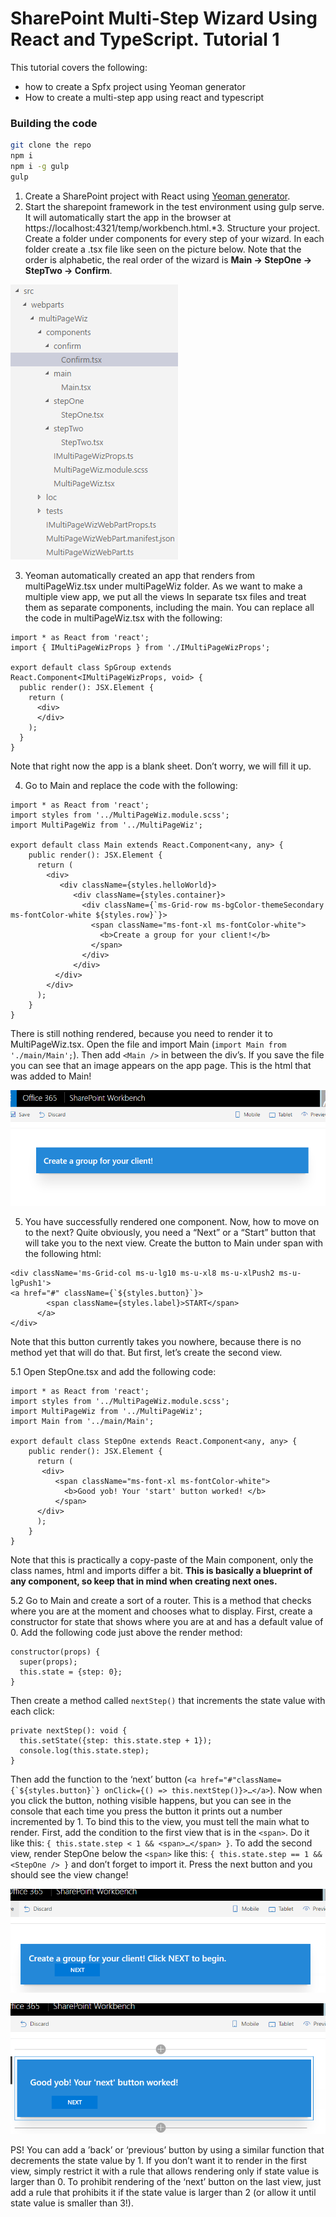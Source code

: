 # SharePoint Multi-Step Wizard Using React and TypeScript. Tutorial 1

This tutorial covers the following:
- how to create a Spfx project using Yeoman generator
- How to create a multi-step app using react and typescript

### Building the code

```bash
git clone the repo
npm i
npm i -g gulp
gulp
```

1.	Create a SharePoint project with React using [Yeoman generator](https://dev.office.com/sharepoint/docs/spfx/web-parts/get-started/build-a-hello-world-web-part).
2.	Start the sharepoint framework in the test environment using gulp serve. It will automatically start the app in the browser at https://localhost:4321/temp/workbench.html.*3.	Structure your project. Create a folder under components for every step of your wizard. In each folder create a .tsx file like seen on the picture below. Note that the order is alphabetic, the real order of the wizard is **Main -> StepOne -> StepTwo ->  Confirm**.

![alt text](media/fig1.png "fig1")

3.	Yeoman automatically created an app that renders from multiPageWiz.tsx under multiPageWiz folder. As we want to make a multiple view app, we put all the views In separate tsx files and treat them as separate components, including the main.
You can replace all the code in multiPageWiz.tsx with the following:

```
import * as React from 'react';
import { IMultiPageWizProps } from './IMultiPageWizProps';

export default class SpGroup extends React.Component<IMultiPageWizProps, void> {
  public render(): JSX.Element {
    return (
      <div>
      </div>
    );
  }
}
```

Note that right now the app is a blank sheet. Don’t worry, we will fill it up.

4.	 Go to Main and replace the code with the following:

```
import * as React from 'react';
import styles from '../MultiPageWiz.module.scss';
import MultiPageWiz from '../MultiPageWiz';

export default class Main extends React.Component<any, any> {
    public render(): JSX.Element {
      return (
        <div>
           <div className={styles.helloWorld}>  
              <div className={styles.container}>
                <div className={`ms-Grid-row ms-bgColor-themeSecondary ms-fontColor-white ${styles.row}`}>
                  <span className="ms-font-xl ms-fontColor-white">
                    <b>Create a group for your client!</b>
                  </span>
                </div>
              </div>
          </div>
        </div>
      );
    }
}
```

There is still nothing rendered, because you need to render it to MultiPageWiz.tsx. Open the file and import Main (```import Main from './main/Main';```).
Then add ```<Main />``` in between the div’s.
If you save the file you can see that an image appears on the app page. This is the html that was added to Main!

![alt text](media/fig2.png "fig2")

5.	You have successfully rendered one component. Now, how to move on to the next? Quite obviously, you need a “Next” or a “Start” button that will take you to the next view. Create the button to Main under span with the following html:

```
<div className='ms-Grid-col ms-u-lg10 ms-u-xl8 ms-u-xlPush2 ms-u-lgPush1'>
<a href="#" className={`${styles.button}`}>
      	<span className={styles.label}>START</span>
      </a>
</div>
```

Note that this button currently takes you nowhere, because there is no method yet that will do that. But first, let’s create the second view.

5.1 Open StepOne.tsx and add the following code:

```
import * as React from 'react';
import styles from '../MultiPageWiz.module.scss';
import MultiPageWiz from '../MultiPageWiz';
import Main from '../main/Main';

export default class StepOne extends React.Component<any, any> {
    public render(): JSX.Element {
      return (
       <div>
          <span className="ms-font-xl ms-fontColor-white">
            <b>Good yob! Your 'start' button worked! </b>
          </span>
      </div>
      );
    }
}
```

Note that this is practically a copy-paste of the Main component, only the class names, html and imports differ a bit. **This is basically a blueprint of any component, so keep that in mind when creating next ones.**

5.2 Go to Main and create a sort of a router. This is a method that checks where you are at the moment and chooses what to display. First, create a constructor for state that shows where you are at and has a default value of 0. Add the following code just above the render method:

```
constructor(props) {
  super(props);
  this.state = {step: 0};
}   
```

Then create a method called ```nextStep()``` that increments the state value with each click:

```
private nextStep(): void {
  this.setState({step: this.state.step + 1});
  console.log(this.state.step);
}
```

Then add the function to the ‘next’ button (```<a href="#"className={`${styles.button}`} onClick={() => this.nextStep()}>…</a>```).  Now when you click the button, nothing visible happens, but you can see in the console that each time you press the button it prints out a number incremented by 1. To bind this to the view, you must tell the main what to render. First, add the condition to the first view that is in the ```<span>```. Do it like this: ```{ this.state.step < 1 && <span>…</span> }```. To add the second view, render StepOne below the ```<span>``` like this: ```{ this.state.step == 1 && <StepOne /> }``` and don’t forget to import it. Press the next button and you should see the view change!

![alt text](media/fig3.png "fig3")

![alt text](media/fig4.png "fig4")

PS! You can add a ’back’ or ‘previous’ button by using a similar function that decrements the state value by 1. If you don’t want it to render in the first view, simply restrict it with a rule that allows rendering only if state value is larger than 0. To prohibit rendering of the ‘next’ button on the last view, just add a rule that prohibits it if the state value is larger than 2 (or allow it until state value is smaller than 3!).
